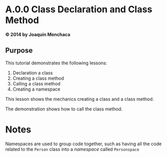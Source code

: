 # A.0.0 Class Declaration and Class Method
**© 2014 by Joaquín Menchaca**

## Purpose

This tutorial demonstrates the following lessons:

 1. Declaration a class
 2. Creating a class method
 3. Calling a class method
 4. Creating a namespace

This lesson shows the mechanics creating a class and a class method.  

The demonstration shows how to call the class method.

# Notes

Namespaces are used to group code together, such as having all the code related to the `Person` class into a *namespace* called `Personspace`
